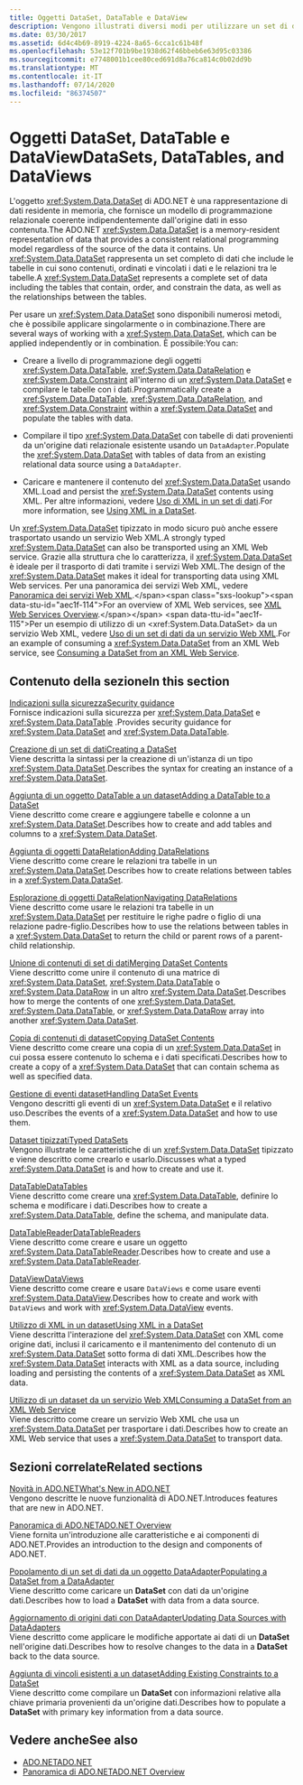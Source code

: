 ```yaml
---
title: Oggetti DataSet, DataTable e DataView
description: Vengono illustrati diversi modi per utilizzare un set di dati ADO.NET, una rappresentazione di dati residente in memoria che fornisce un modello di programmazione relazionale coerente.
ms.date: 03/30/2017
ms.assetid: 6d4c4b69-8919-4224-8a65-6cca1c61b48f
ms.openlocfilehash: 53e12f701b9be1938d62f46bbeb6e63d95c03386
ms.sourcegitcommit: e7748001b1cee80ced691d8a76ca814c0b02dd9b
ms.translationtype: MT
ms.contentlocale: it-IT
ms.lasthandoff: 07/14/2020
ms.locfileid: "86374507"
---
```

# <a name="datasets-datatables-and-dataviews"></a><span data-ttu-id="aec1f-103">Oggetti DataSet, DataTable e DataView</span><span class="sxs-lookup"><span data-stu-id="aec1f-103">DataSets, DataTables, and DataViews</span></span>

<span data-ttu-id="aec1f-104">L'oggetto <xref:System.Data.DataSet> di ADO.NET è una rappresentazione di dati residente in memoria, che fornisce un modello di programmazione relazionale coerente indipendentemente dall'origine dati in esso contenuta.</span><span class="sxs-lookup"><span data-stu-id="aec1f-104">The ADO.NET <xref:System.Data.DataSet> is a memory-resident representation of data that provides a consistent relational programming model regardless of the source of the data it contains.</span></span> <span data-ttu-id="aec1f-105">Un <xref:System.Data.DataSet> rappresenta un set completo di dati che include le tabelle in cui sono contenuti, ordinati e vincolati i dati e le relazioni tra le tabelle.</span><span class="sxs-lookup"><span data-stu-id="aec1f-105">A <xref:System.Data.DataSet> represents a complete set of data including the tables that contain, order, and constrain the data, as well as the relationships between the tables.</span></span>  
  
<span data-ttu-id="aec1f-106">Per usare un <xref:System.Data.DataSet> sono disponibili numerosi metodi, che è possibile applicare singolarmente o in combinazione.</span><span class="sxs-lookup"><span data-stu-id="aec1f-106">There are several ways of working with a <xref:System.Data.DataSet>, which can be applied independently or in combination.</span></span> <span data-ttu-id="aec1f-107">È possibile:</span><span class="sxs-lookup"><span data-stu-id="aec1f-107">You can:</span></span>  
  
- <span data-ttu-id="aec1f-108">Creare a livello di programmazione degli oggetti <xref:System.Data.DataTable>, <xref:System.Data.DataRelation> e <xref:System.Data.Constraint> all'interno di un <xref:System.Data.DataSet> e compilare le tabelle con i dati.</span><span class="sxs-lookup"><span data-stu-id="aec1f-108">Programmatically create a <xref:System.Data.DataTable>, <xref:System.Data.DataRelation>, and <xref:System.Data.Constraint> within a <xref:System.Data.DataSet> and populate the tables with data.</span></span>  
  
- <span data-ttu-id="aec1f-109">Compilare il tipo <xref:System.Data.DataSet> con tabelle di dati provenienti da un'origine dati relazionale esistente usando un `DataAdapter`.</span><span class="sxs-lookup"><span data-stu-id="aec1f-109">Populate the <xref:System.Data.DataSet> with tables of data from an existing relational data source using a `DataAdapter`.</span></span>  
  
- <span data-ttu-id="aec1f-110">Caricare e mantenere il contenuto del <xref:System.Data.DataSet> usando XML.</span><span class="sxs-lookup"><span data-stu-id="aec1f-110">Load and persist the <xref:System.Data.DataSet> contents using XML.</span></span> <span data-ttu-id="aec1f-111">Per altre informazioni, vedere [Uso di XML in un set di dati](using-xml-in-a-dataset.md).</span><span class="sxs-lookup"><span data-stu-id="aec1f-111">For more information, see [Using XML in a DataSet](using-xml-in-a-dataset.md).</span></span>  
  
<span data-ttu-id="aec1f-112">Un <xref:System.Data.DataSet> tipizzato in modo sicuro può anche essere trasportato usando un servizio Web XML.</span><span class="sxs-lookup"><span data-stu-id="aec1f-112">A strongly typed <xref:System.Data.DataSet> can also be transported using an XML Web service.</span></span> <span data-ttu-id="aec1f-113">Grazie alla struttura che lo caratterizza, il <xref:System.Data.DataSet> è ideale per il trasporto di dati tramite i servizi Web XML.</span><span class="sxs-lookup"><span data-stu-id="aec1f-113">The design of the <xref:System.Data.DataSet> makes it ideal for transporting data using XML Web services.</span></span> <span data-ttu-id="aec1f-114">Per una panoramica dei servizi Web XML, vedere [Panoramica dei servizi Web XML](https://docs.microsoft.com/previous-versions/dotnet/netframework-4.0/w9fdtx28(v=vs.100)).</span><span class="sxs-lookup"><span data-stu-id="aec1f-114">For an overview of XML Web services, see [XML Web Services Overview](https://docs.microsoft.com/previous-versions/dotnet/netframework-4.0/w9fdtx28(v=vs.100)).</span></span> <span data-ttu-id="aec1f-115">Per un esempio di utilizzo di un <xref:System.Data.DataSet> da un servizio Web XML, vedere [Uso di un set di dati da un servizio Web XML](consuming-a-dataset-from-an-xml-web-service.md).</span><span class="sxs-lookup"><span data-stu-id="aec1f-115">For an example of consuming a <xref:System.Data.DataSet> from an XML Web service, see [Consuming a DataSet from an XML Web Service](consuming-a-dataset-from-an-xml-web-service.md).</span></span>  
  
## <a name="in-this-section"></a><span data-ttu-id="aec1f-116">Contenuto della sezione</span><span class="sxs-lookup"><span data-stu-id="aec1f-116">In this section</span></span>

 [<span data-ttu-id="aec1f-117">Indicazioni sulla sicurezza</span><span class="sxs-lookup"><span data-stu-id="aec1f-117">Security guidance</span></span>](security-guidance.md)  
 <span data-ttu-id="aec1f-118">Fornisce indicazioni sulla sicurezza per <xref:System.Data.DataSet> e <xref:System.Data.DataTable> .</span><span class="sxs-lookup"><span data-stu-id="aec1f-118">Provides security guidance for <xref:System.Data.DataSet> and <xref:System.Data.DataTable>.</span></span>

 [<span data-ttu-id="aec1f-119">Creazione di un set di dati</span><span class="sxs-lookup"><span data-stu-id="aec1f-119">Creating a DataSet</span></span>](creating-a-dataset.md)  
 <span data-ttu-id="aec1f-120">Viene descritta la sintassi per la creazione di un'istanza di un tipo <xref:System.Data.DataSet>.</span><span class="sxs-lookup"><span data-stu-id="aec1f-120">Describes the syntax for creating an instance of a <xref:System.Data.DataSet>.</span></span>  
  
 [<span data-ttu-id="aec1f-121">Aggiunta di un oggetto DataTable a un dataset</span><span class="sxs-lookup"><span data-stu-id="aec1f-121">Adding a DataTable to a DataSet</span></span>](adding-a-datatable-to-a-dataset.md)  
 <span data-ttu-id="aec1f-122">Viene descritto come creare e aggiungere tabelle e colonne a un <xref:System.Data.DataSet>.</span><span class="sxs-lookup"><span data-stu-id="aec1f-122">Describes how to create and add tables and columns to a <xref:System.Data.DataSet>.</span></span>  
  
 [<span data-ttu-id="aec1f-123">Aggiunta di oggetti DataRelation</span><span class="sxs-lookup"><span data-stu-id="aec1f-123">Adding DataRelations</span></span>](adding-datarelations.md)  
 <span data-ttu-id="aec1f-124">Viene descritto come creare le relazioni tra tabelle in un <xref:System.Data.DataSet>.</span><span class="sxs-lookup"><span data-stu-id="aec1f-124">Describes how to create relations between tables in a <xref:System.Data.DataSet>.</span></span>  
  
 [<span data-ttu-id="aec1f-125">Esplorazione di oggetti DataRelation</span><span class="sxs-lookup"><span data-stu-id="aec1f-125">Navigating DataRelations</span></span>](navigating-datarelations.md)  
 <span data-ttu-id="aec1f-126">Viene descritto come usare le relazioni tra tabelle in un <xref:System.Data.DataSet> per restituire le righe padre o figlio di una relazione padre-figlio.</span><span class="sxs-lookup"><span data-stu-id="aec1f-126">Describes how to use the relations between tables in a <xref:System.Data.DataSet> to return the child or parent rows of a parent-child relationship.</span></span>  
  
 [<span data-ttu-id="aec1f-127">Unione di contenuti di set di dati</span><span class="sxs-lookup"><span data-stu-id="aec1f-127">Merging DataSet Contents</span></span>](merging-dataset-contents.md)  
 <span data-ttu-id="aec1f-128">Viene descritto come unire il contenuto di una matrice di <xref:System.Data.DataSet>, <xref:System.Data.DataTable> o <xref:System.Data.DataRow> in un altro <xref:System.Data.DataSet>.</span><span class="sxs-lookup"><span data-stu-id="aec1f-128">Describes how to merge the contents of one <xref:System.Data.DataSet>, <xref:System.Data.DataTable>, or <xref:System.Data.DataRow> array into another <xref:System.Data.DataSet>.</span></span>  
  
 [<span data-ttu-id="aec1f-129">Copia di contenuti di dataset</span><span class="sxs-lookup"><span data-stu-id="aec1f-129">Copying DataSet Contents</span></span>](copying-dataset-contents.md)  
 <span data-ttu-id="aec1f-130">Viene descritto come creare una copia di un <xref:System.Data.DataSet> in cui possa essere contenuto lo schema e i dati specificati.</span><span class="sxs-lookup"><span data-stu-id="aec1f-130">Describes how to create a copy of a <xref:System.Data.DataSet> that can contain schema as well as specified data.</span></span>  
  
 [<span data-ttu-id="aec1f-131">Gestione di eventi dataset</span><span class="sxs-lookup"><span data-stu-id="aec1f-131">Handling DataSet Events</span></span>](handling-dataset-events.md)  
 <span data-ttu-id="aec1f-132">Vengono descritti gli eventi di un <xref:System.Data.DataSet> e il relativo uso.</span><span class="sxs-lookup"><span data-stu-id="aec1f-132">Describes the events of a <xref:System.Data.DataSet> and how to use them.</span></span>  
  
 [<span data-ttu-id="aec1f-133">Dataset tipizzati</span><span class="sxs-lookup"><span data-stu-id="aec1f-133">Typed DataSets</span></span>](typed-datasets.md)  
 <span data-ttu-id="aec1f-134">Vengono illustrate le caratteristiche di un <xref:System.Data.DataSet> tipizzato e viene descritto come crearlo e usarlo.</span><span class="sxs-lookup"><span data-stu-id="aec1f-134">Discusses what a typed <xref:System.Data.DataSet> is and how to create and use it.</span></span>  
  
 [<span data-ttu-id="aec1f-135">DataTable</span><span class="sxs-lookup"><span data-stu-id="aec1f-135">DataTables</span></span>](datatables.md)  
 <span data-ttu-id="aec1f-136">Viene descritto come creare una <xref:System.Data.DataTable>, definire lo schema e modificare i dati.</span><span class="sxs-lookup"><span data-stu-id="aec1f-136">Describes how to create a <xref:System.Data.DataTable>, define the schema, and manipulate data.</span></span>  
  
 [<span data-ttu-id="aec1f-137">DataTableReader</span><span class="sxs-lookup"><span data-stu-id="aec1f-137">DataTableReaders</span></span>](datatablereaders.md)  
 <span data-ttu-id="aec1f-138">Viene descritto come creare e usare un oggetto <xref:System.Data.DataTableReader>.</span><span class="sxs-lookup"><span data-stu-id="aec1f-138">Describes how to create and use a <xref:System.Data.DataTableReader>.</span></span>  
  
 [<span data-ttu-id="aec1f-139">DataView</span><span class="sxs-lookup"><span data-stu-id="aec1f-139">DataViews</span></span>](dataviews.md)  
 <span data-ttu-id="aec1f-140">Viene descritto come creare e usare `DataViews` e come usare eventi <xref:System.Data.DataView>.</span><span class="sxs-lookup"><span data-stu-id="aec1f-140">Describes how to create and work with `DataViews` and work with <xref:System.Data.DataView> events.</span></span>  
  
 [<span data-ttu-id="aec1f-141">Utilizzo di XML in un dataset</span><span class="sxs-lookup"><span data-stu-id="aec1f-141">Using XML in a DataSet</span></span>](using-xml-in-a-dataset.md)  
 <span data-ttu-id="aec1f-142">Viene descritta l'interazione del <xref:System.Data.DataSet> con XML come origine dati, inclusi il caricamento e il mantenimento del contenuto di un <xref:System.Data.DataSet> sotto forma di dati XML.</span><span class="sxs-lookup"><span data-stu-id="aec1f-142">Describes how the <xref:System.Data.DataSet> interacts with XML as a data source, including loading and persisting the contents of a <xref:System.Data.DataSet> as XML data.</span></span>  
  
 [<span data-ttu-id="aec1f-143">Utilizzo di un dataset da un servizio Web XML</span><span class="sxs-lookup"><span data-stu-id="aec1f-143">Consuming a DataSet from an XML Web Service</span></span>](consuming-a-dataset-from-an-xml-web-service.md)  
 <span data-ttu-id="aec1f-144">Viene descritto come creare un servizio Web XML che usa un <xref:System.Data.DataSet> per trasportare i dati.</span><span class="sxs-lookup"><span data-stu-id="aec1f-144">Describes how to create an XML Web service that uses a <xref:System.Data.DataSet> to transport data.</span></span>  
  
## <a name="related-sections"></a><span data-ttu-id="aec1f-145">Sezioni correlate</span><span class="sxs-lookup"><span data-stu-id="aec1f-145">Related sections</span></span>

 [<span data-ttu-id="aec1f-146">Novità in ADO.NET</span><span class="sxs-lookup"><span data-stu-id="aec1f-146">What's New in ADO.NET</span></span>](../whats-new.md)  
 <span data-ttu-id="aec1f-147">Vengono descritte le nuove funzionalità di ADO.NET.</span><span class="sxs-lookup"><span data-stu-id="aec1f-147">Introduces features that are new in ADO.NET.</span></span>  
  
 [<span data-ttu-id="aec1f-148">Panoramica di ADO.NET</span><span class="sxs-lookup"><span data-stu-id="aec1f-148">ADO.NET Overview</span></span>](../ado-net-overview.md)  
 <span data-ttu-id="aec1f-149">Viene fornita un'introduzione alle caratteristiche e ai componenti di ADO.NET.</span><span class="sxs-lookup"><span data-stu-id="aec1f-149">Provides an introduction to the design and components of ADO.NET.</span></span>  
  
 [<span data-ttu-id="aec1f-150">Popolamento di un set di dati da un oggetto DataAdapter</span><span class="sxs-lookup"><span data-stu-id="aec1f-150">Populating a DataSet from a DataAdapter</span></span>](../populating-a-dataset-from-a-dataadapter.md)  
 <span data-ttu-id="aec1f-151">Viene descritto come caricare un **DataSet** con dati da un'origine dati.</span><span class="sxs-lookup"><span data-stu-id="aec1f-151">Describes how to load a **DataSet** with data from a data source.</span></span>  
  
 [<span data-ttu-id="aec1f-152">Aggiornamento di origini dati con DataAdapter</span><span class="sxs-lookup"><span data-stu-id="aec1f-152">Updating Data Sources with DataAdapters</span></span>](../updating-data-sources-with-dataadapters.md)  
 <span data-ttu-id="aec1f-153">Viene descritto come applicare le modifiche apportate ai dati di un **DataSet** nell'origine dati.</span><span class="sxs-lookup"><span data-stu-id="aec1f-153">Describes how to resolve changes to the data in a **DataSet** back to the data source.</span></span>  
  
 [<span data-ttu-id="aec1f-154">Aggiunta di vincoli esistenti a un dataset</span><span class="sxs-lookup"><span data-stu-id="aec1f-154">Adding Existing Constraints to a DataSet</span></span>](../adding-existing-constraints-to-a-dataset.md)  
 <span data-ttu-id="aec1f-155">Viene descritto come compilare un **DataSet** con informazioni relative alla chiave primaria provenienti da un'origine dati.</span><span class="sxs-lookup"><span data-stu-id="aec1f-155">Describes how to populate a **DataSet** with primary key information from a data source.</span></span>  
  
## <a name="see-also"></a><span data-ttu-id="aec1f-156">Vedere anche</span><span class="sxs-lookup"><span data-stu-id="aec1f-156">See also</span></span>

- [<span data-ttu-id="aec1f-157">ADO.NET</span><span class="sxs-lookup"><span data-stu-id="aec1f-157">ADO.NET</span></span>](../index.md)
- [<span data-ttu-id="aec1f-158">Panoramica di ADO.NET</span><span class="sxs-lookup"><span data-stu-id="aec1f-158">ADO.NET Overview</span></span>](../ado-net-overview.md)
